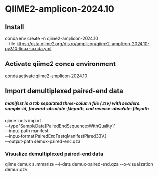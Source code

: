 # QIIME2-amplicon-2024.10

## Install
conda env create -n qiime2-amplicon-2024.10 \
  --file https://data.qiime2.org/distro/amplicon/qiime2-amplicon-2024.10-py310-linux-conda.yml

## Activate qiime2 conda environment
conda activate qiime2-amplicon-2024.10

## Import demultiplexed paired-end data
##### manifest is a tab separated three-column file (.tsv) with headers: sample-id, forward-absolute-filepath, and reverse-absolute-filepath
qiime tools import \
  --type 'SampleData[PairedEndSequencesWithQuality]' \
  --input-path manifest \
  --input-format PairedEndFastqManifestPhred33V2 \
  --output-path demux-paired-end.qza
### Visualize demultiplexed paired-end data
  qiime demux summarize --i-data demux-paired-end.qza --o-visualization demux.qzv
